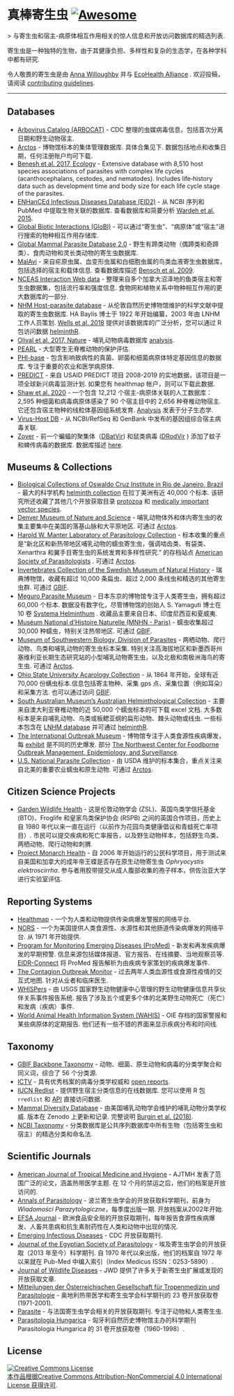 <div class="github-widget" data-repo="ecohealthalliance/awesome-parasite"></div>

真棒寄生虫 [![Awesome](https://awesome.re/badge.svg)](https://awesome.re)
=========

&gt; 与寄生虫和宿主-病原体相互作用相关的惊人信息和开放访问数据库的精选列表. 

寄生虫是一种独特的生物，由于其健康负担、多样性和复杂的生态学，在各种学科中都有研究. 

令人敬畏的寄生虫是由 [Anna Willoughby](https://arw36.github.io/) 并与 [EcoHealth Alliance](https://github.com/ecohealthalliance/awesome-parasite/blob/master/www.ecohealthalliance.org) . 欢迎投稿，请阅读 [contributing guidelines](https://github.com/ecohealthalliance/awesome-parasite/blob/master/contributing.md). 

- - -
## Databases
* [Arbovirus Catalog (ARBOCAT)](https://wwwn.cdc.gov/arbocat/) - CDC 整理的虫媒病毒信息，包括首次分离日期和野生动物宿主.
* [Arctos](http://arctos.database.museum/SpecimenSearch.cfm)  - 博物馆标本的集体管理数据库. 具体合集见下. 数据包括地点和收集日期，任何注册账户均可下载. 
* [Benesh et al. 2017, Ecology](https://esajournals.onlinelibrary.wiley.com/doi/full/10.1002/ecy.1680) - Extensive database with 8,510 host species associations of parasites with complex life cycles (acanthocephalans, cestodes, and nematodes). Includes life‐history data such as development time and body size for each life cycle stage of the parasites.
* [ENHanCEd Infectious Diseases Database (EID2)](https://eid2.liverpool.ac.uk/)  - 从 NCBI 序列和 PubMed 中提取生物关联的数据库. 查看数据库和简要分析 [Wardeh et al. 2015](https://www.nature.com/articles/sdata201549).
* [Global Biotic Interactions (GloBI)](https://www.globalbioticinteractions.org/data.html) - 可以通过“寄生虫”、“病原体”或“宿主”进行搜索的物种相互作用存储库.
* [Global Mammal Parasite Database 2.0](https://esajournals.onlinelibrary.wiley.com/doi/full/10.1002/ecy.1799) - 野生有蹄类动物（偶蹄类和奇蹄类）、食肉动物和灵长类动物的寄生虫数据库.
* [MalAvi](http://130.235.244.92/Malavi/)  - 来自疟原虫属、血变形虫属和白细胞虫属的鸟类血液寄生虫数据库，包括选择的宿主和载体信息. 查看数据库描述 [Bensch et al. 2009](https://onlinelibrary.wiley.com/doi/pdf/10.1111/j.1755-0998.2009.02692.x).
* [NCEAS Interaction Web data](https://iwdb.nceas.ucsb.edu/resources.html#host_parasite)  - 整理来自多个加拿大沼泽地的鱼类宿主和寄生虫数据集，包括流行率和强度信息. 食物网和植物关系中物种相互作用的更大数据库的一部分.
* [NHM Host-parasite database](http://www.nhm.ac.uk/research-curation/scientific-resources/taxonomy-systematics/host-parasites/)  - 从伦敦自然历史博物馆维护的科学文献中提取的寄生虫数据库.  HA Baylis 博士于 1922 年开始编纂，2003 年由 LNHM 工作人员策划. [Wells et al. 2018](http://nicholasjclark.weebly.com/uploads/4/4/9/4/44946407/wells_etal_2018_globchangbiol.pdf) 提供对该数据库的广泛分析，您可以通过 R 包访问数据 [helminthR](https://github.com/ropensci/helminthR). 
 * [Olival et al. 2017, Nature](https://zenodo.org/record/807517#.Wv7kuFMvzOQ) - 哺乳动物病毒数据库 [analysis](https://www.nature.com/articles/nature22975?sf90794030). 
* [PEARL](http://pearl.berkeley.edu/) - 大型寄生无脊椎动物的保护评估.
* [PHI-base](http://www.phi-base.org/index.jsp)  - 包含影响致病性的真菌、卵菌和细菌病原体特定基因信息的数据库. 专注于重要的农业和医学病原体. 
* [PREDICT](http://data.predict.global/)  - 来自 USAID PREDICT 项目 2008-2019 的实地数据，该项目是一项全球新兴病毒监测计划. 如果您有 healthmap 帐户，则可以下载此数据. 
* [Shaw et al. 2020](https://figshare.com/articles/The_phylogenetic_range_of_bacterial_and_viral_pathogens_of_vertebrates_dataset_and_supplementary_material/8262779)  - 一个包含 12,212 个宿主-病原体关联的人工数据库：2,595 种细菌和病毒病原体感染了 90 个宿主目中的 2,656 种脊椎动物宿主. 它还包含宿主物种的线粒体基因组系统发育. [Analysis](https://onlinelibrary.wiley.com/doi/10.1111/mec.15463) 发表于分子生态学.
* [Virus-Host DB](http://www.genome.jp/virushostdb/view/) - 从 NCBI/RefSeq 和 GenBank 中发布的基因组综合宿主病毒关联.
* [Zover](http://www.mgc.ac.cn/cgi-bin/ZOVER/main.cgi) - 前一个蝙蝠的聚集体（[DBatVir](https://github.com/ecohealthalliance/awesome-parasite/blob/master/www.mgc.ac.cn/DBatVir)) 和鼠类病毒 ([DRodVir](http://www.mgc.ac.cn/DRodVir/) ) 添加了蚊子和蜱传病毒的数据库. 数据库描述 [here](https://academic.oup.com/nar/advance-article/doi/10.1093/nar/gkab862/6389491?login=true).

## Museums & Collections
* [Biological Collections of Oswaldo Cruz Institute in Rio de Janeiro, Brazil](https://portal.fiocruz.br/en/biological-collections) - 最大的科学机构 [helminth collection](http://chioc.fiocruz.br/catalogue) 在拉丁美洲有近 40,000 个标本. 该研究所还收藏了其他几个开放获取目录 [protozoa](http://colprot.fiocruz.br/index?catalogue) 和 [medically important vector species](http://cavaisc.fiocruz.br/catalogue).
* [Denver Museum of Nature and Science](https://science.dmns.org/integrative-collections/dmns-zoology-collections/)  - 哺乳动物体外和体内寄生虫的收集主要集中在美国的落基山脉和大平原地区. 可通过 [Arctos](http://arctos.database.museum/SpecimenSearch.cfm). 
* [Harold W. Manter Laboratory of Parasitology Collection](http://hwml.unl.edu/resources/database-68)  - 标本收集的重点是“新北区和新热带地区哺乳动物的蠕虫寄生虫，强调啮齿类、有袋类、Xenarthra 和翼手目寄生虫的系统发育和多样性研究.” 的存档站点 [American Society of Parasitologists](https://www.amsocparasit.org/) . 可通过 [Arctos](http://arctos.database.museum/SpecimenSearch.cfm). 
* [Invertebrates Collection of the Swedish Museum of Natural History](https://www.nrm.se/english/researchandcollections/zoology/collections/invertebrates.305_en.html)  - 瑞典博物馆，收藏有超过 10,000 条扁虫、超过 2,000 条线虫和精选的其他寄生虫群. 可通过 [GBIF](https://www.gbif.org/dataset/56aa0680-0c60-11dd-84cd-b8a03c50a862).
* [Meguro Parasite Museum](https://www.kiseichu.org/e-top)  - 日本东京的博物馆专注于人类寄生虫，拥有超过 60,000 个标本. 数据没有数字化，尽管博物馆的创始人 S. Yamaguti 博士在 10 卷 [Systema Helminthum](https://www.worldcat.org/title/systema-helminthum/oclc/427905372/editions?editionsView=true&referer=br) . 收藏品主要来自日本、印度尼西亚和夏威夷. 
* [Muséum National d'Histoire Naturelle (MNHN - Paris)](https://www.mnhn.fr/en/collections/collection-groups/marine-invertebrates/parasitic-worms-helminths)  - 蠕虫收集超过 30,000 种蠕虫，特别关注热带地区. 可通过 [GBIF](https://www.gbif.org/dataset/e0ebf2a1-3656-468a-b0b6-1aa93ff43fef#description). 
* [Museum of Southwestern Biology, Division of Parasites](https://msb.unm.edu/divisions/parasites/index.html)  - 两栖动物、爬行动物、鸟类和哺乳动物的寄生虫标本采集. 特别关注高海拔地区和新墨西哥州塞维利亚长期生态研究站的小型哺乳动物寄生虫，以及北极和南极洲海鸟的寄生虫. 可通过 [Arctos](http://arctos.database.museum/SpecimenSearch.cfm). 
* [Ohio State University Acarology Collection](https://acarology.osu.edu/database)  - 从 1864 年开始，全球有近 70,000 份螨虫标本.信息包括寄主物种、采集 gps 点、采集位置（例如耳朵）和采集方法. 也可以通过访问 [GBIF](https://www.gbif.org/dataset/96b54e8c-f762-11e1-a439-00145eb45e9a).
* [South Australian Museum’s Australian Helminthological Collection](http://www.samuseum.sa.gov.au/collections/biological-sciences/parasites/the-australian-helminthological-collection-database)  - 主要来自澳大利亚脊椎动物的近 50,000 个蠕虫标本的可下载 excel 文档. 大多数标本是来自哺乳动物、鸟类或板鳃亚纲的扁形动物、棘头动物或线虫. 一些标本包含在 [LNHM database](http://www.nhm.ac.uk/research-curation/scientific-resources/taxonomy-systematics/host-parasites/) 并可通过 [helminthR](https://github.com/ropensci/helminthR). 
* [The International Outbreak Museum](http://www.outbreakmuseum.com) - 博物馆专注于人类食源性疾病爆发，每 [exhibit](http://www.outbreakmuseum.com/exhibits/) 是不同的历史爆发. 部分 [The Northwest Center for Foodborne Outbreak Management, Epidemiology, and Surveillance](https://health.oregonstate.edu/fomes). 
* [U.S. National Parasite Collection](https://www.nal.usda.gov/exhibits/speccoll/exhibits/show/parasitic-diseases-with-econom/u-s--national-animal-parasite-)  - 由 USDA 维护的标本集合，重点关注来自北美的重要农业蠕虫和原生动物. 可通过 [Arctos](http://arctos.database.museum/SpecimenSearch.cfm). 

## Citizen Science Projects 
 * [Garden Wildlife Health](https://www.gardenwildlifehealth.org)  - 这是伦敦动物学会 (ZSL)、英国鸟类学信托基金 (BTO)、Froglife 和皇家鸟类保护协会 (RSPB) 之间的英国合作项目，历史上自 1980 年代以来一直在运行（以前作为花园鸟类健康倡议和青蛙死亡率项目）. 市民可以提交疾病和死亡率报告，以及野生动物样本，包括野生鸟类、两栖动物、爬行动物和刺猬. 
 * [Project Monarch Health](https://www.monarchparasites.org/)  - 自 2006 年开始运行的公民科学项目，用于测试来自美国和加拿大的成年帝王蝶是否存在原生动物寄生虫 _Ophryocystis elektroscirrha_. 参与者用胶带提交从成人腹部收集的孢子样本，供佐治亚大学进行实验室评估. 

## Reporting Systems 
* [Healthmap](https://www.healthmap.org/en/) - 一个为人类和动物提供传染病爆发警报的网络平台.
* [NORS](https://wwwn.cdc.gov/norsdashboard/)  - 一个为美国提供人类食源性、水源性和其他肠道传染病爆发的网络平台. 从 1971 年开始提供. 
* [Program for Monitoring Emerging Diseases (ProMed)](http://www.promedmail.org/)  - 新发和再发疾病爆发的早期预警. 信息来源包括媒体报道、官方报告、在线摘要、当地观察员等. [EIDR-Connect](https://eidr-connect.eha.io/events/auto) 将 ProMed 报告解析为由疾病专家策划的疾病爆发事件. 
* [The Contagion Outbreak Monitor](https://www.contagionlive.com/outbreak-monitor)  - 过去两年人类血源性或食源性疫情的交互式地图. 针对从业者和临床医生. 
* [WHISPers](https://whispers.usgs.gov/)  - 由 USGS 国家野生动物健康中心管理的野生动物健康信息共享伙伴关系事件报告系统. 报告了涉及五个或更多个体的北美野生动物死亡（死亡）和发病（疾病）事件. 
* [World Animal Health Information System (WAHIS)](http://www.oie.int/wahis_2/public/wahid.php/Diseaseinformation/reportarchive)  - OIE 存档的国家警报和某些病原体的定期报告. 他们还有一些不错的界面来显示疾病分布和时间线.
 
## Taxonomy
* [GBIF Backbone Taxonomy](https://www.gbif.org/en/dataset/d7dddbf4-2cf0-4f39-9b2a-bb099caae36c) - 动物、细菌、原生动物和病毒的分类学聚合和同义词，综合了 56 个分类源.
* [ICTV](https://talk.ictvonline.org/taxonomy/) - 具有优秀档案的病毒分类学权威和 [open reports](https://talk.ictvonline.org/ictv-reports/).
* [IUCN Redlist](http://www.iucnredlist.org/)  - 提供野生宿主分类信息的在线数据库. 您可以使用 R 包 `rredlist` 和 [API](http://apiv3.iucnredlist.org/api/v3/docs) 直接访问数据. 
* [Mammal Diversity Database](https://www.mammaldiversity.org/)  - 由美国哺乳动物学会维护的哺乳动物分类学权威. 版本在 Zenodo 上更新和记录. 完整说明 [Burgin et al. (2018)](https://academic.oup.com/jmammal/article/99/1/1/4834091?login=false). 
* [NCBI Taxonomy](https://www.ncbi.nlm.nih.gov/taxonomy) - 分类数据库是公共序列数据库中所有生物（包括寄生虫和宿主）的精选分类和命名法.

## Scientific Journals 
* [American Journal of Tropical Medicine and Hygiene](http://www.ajtmh.org/)  - AJTMH 发表了范围广泛的论文，涵盖热带医学主题. 在 12 个月的禁运之后，他们的档案是开放访问的.
* [Annals of Parasitology](https://annals-parasitology.eu/go.live.php/PL-H54/archive.html)  - 波兰寄生虫学会的开放获取科学期刊，前身为 _Wiadomości Parazytologiczne_，每季度出版一期. 开放档案从2002年开始. 
* [EFSA Journal](https://efsa.onlinelibrary.wiley.com/journal/18314732) - 欧洲食品安全局的开放获取期刊，每年报告食源性疾病爆发、人畜共患病和抗生素耐药性在人类和动物中出现的情况. 
* [Emerging Infectious Diseases](https://wwwnc.cdc.gov/eid/) - CDC 开放获取期刊.
* [Journal of the Egyptian Society of Parasitology](https://jesp.journals.ekb.eg/)  - 埃及寄生虫学会的开放获取（2013 年至今）科学期刊. 自 1970 年代以来出版，他们的档案自 1972 年以来就在 Pub-Med 中编入索引（Index Medicus ISSN：0253-5890）.
* [Journal of Wildlife Diseases](http://www.jwildlifedis.org/loi/jwdi) - JWD 提供了许多关于新寄生虫扩展或发现的开放获取文章.
* [Mitteilungen der Österreichischen Gesellschaft für Tropenmedizin und Parasitologie](https://www.zobodat.at/publikation_series.php?id=1351) - 奥地利热带医学和寄生虫学会科学期刊的 23 卷开放获取卷 (1971-2001).
* [Parasite](https://www.parasite-journal.org/)  - 与法国寄生虫学会相关的开放获取期刊. 专注于动物和人类寄生虫.  
* [Parasitologia Hungarica](http://publication.nhmus.hu/parasitologia/bannales.php?volume=1) - 匈牙利自然历史博物馆主办的科学期刊 Parasitologia Hungarica 的 31 卷开放获取卷（1960-1998）.
 

## License
<a rel="license" href="http://creativecommons.org/licenses/by-nc/4.0/"><img alt="Creative Commons License" style="border-width:0" src="https://mirrors.creativecommons.org/presskit/buttons/88x31/svg/by-nc.svg" /><br />本作品根据<a rel="license" href="http://creativecommons.org/licenses/by-nc/4.0/">Creative Commons Attribution-NonCommercial 4.0 International License 获得许可</a>.
